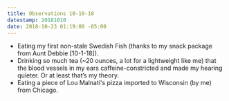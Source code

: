 ```yaml
---
title: Observations 10-10-18
datestamp: 20181010
date: 2018-10-23 01:19:00 -05:00
---
```


- Eating my first non-stale Swedish Fish (thanks to my snack package from Aunt Debbie [10-1-18]).
- Drinking so much tea (~20 ounces, a lot for a lightweight like me) that the blood vessels in my ears caffeine-constricted and made my hearing quieter. Or at least that’s my theory.
- Eating a piece of Lou Malnati's pizza imported to Wisconsin (by me) from Chicago.
